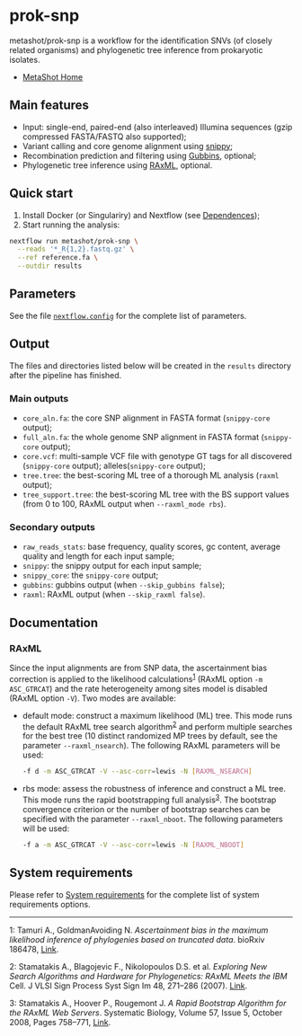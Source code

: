 # prok-snp

metashot/prok-snp is a workflow for the identification SNVs (of closely related
organisms) and phylogenetic tree inference from prokaryotic isolates.

- [MetaShot Home](https://metashot.github.io/)

## Main features

- Input: single-end, paired-end (also interleaved) Illumina sequences (gzip
  compressed FASTA/FASTQ also supported);
- Variant calling and core genome alignment using
  [snippy](https://github.com/tseemann/snippy);
- Recombination prediction and filtering using 
  [Gubbins](https://doi.org/10.1093/nar/gku1196), optional;
- Phylogenetic tree inference using 
  [RAxML](https://10.1093/bioinformatics/btu033), optional.

## Quick start

1. Install Docker (or Singulariry) and Nextflow (see
   [Dependences](https://metashot.github.io/#dependencies));
1. Start running the analysis:

  ```bash
  nextflow run metashot/prok-snp \
    --reads '*_R{1,2}.fastq.gz' \
    --ref reference.fa \
    --outdir results
  ```

## Parameters
See the file [`nextflow.config`](nextflow.config) for the complete list of
parameters.

## Output
The files and directories listed below will be created in the `results`
directory after the pipeline has finished.

### Main outputs
- `core_aln.fa`: the core SNP alignment in FASTA format (`snippy-core` output);
- `full_aln.fa`: the whole genome SNP alignment in FASTA format (`snippy-core`
  output);
- `core.vcf`: multi-sample VCF file with genotype GT tags for all discovered
  (`snippy-core` output); alleles(`snippy-core` output);
- `tree.tree`: the best-scoring ML tree of a thorough ML analysis (`raxml`
  output);
- `tree_support.tree`: the best-scoring ML tree with the BS support values (from
  0 to 100, RAxML output when `--raxml_mode rbs`).

### Secondary outputs
- `raw_reads_stats`: base frequency, quality scores, gc content, average
  quality and length for each input sample;
- `snippy`: the snippy output for each input sample;
- `snippy_core`: the `snippy-core` output;
- `gubbins`: gubbins output (when `--skip_gubbins false`);
- `raxml`: RAxML output (when `--skip_raxml false`).

## Documentation

### RAxML
Since the input alignments are from SNP data, the ascertainment bias correction
is applied to the likelihood calculations<sup>[1](#footnote1)</sup> (RAxML
option `-m ASC_GTRCAT`) and the rate heterogeneity among sites model is disabled
(RAxML option `-­V`). Two modes are available:

- default mode: construct a maximum likelihood (ML) tree. This mode runs the
  default RAxML tree search algorithm<sup>[2](#footnote2)</sup> and perform
  multiple searches for the best tree (10 distinct randomized MP trees by
  default, see the parameter `--raxml_nsearch`). The following RAxML parameters
  will be used:

  ```bash
  -f d -m ASC_GTRCAT -V --asc-corr=lewis -N [RAXML_NSEARCH]
  ```
- rbs mode: assess the robustness of inference and construct a ML tree. This
  mode runs the rapid bootstrapping full analysis<sup>[3](#footnote3)</sup>. The
  bootstrap convergence criterion or the number of bootstrap searches can be
  specified with the parameter `--raxml_nboot`. The following parameters will be
  used:

  ```bash
  -f a -m ASC_GTRCAT -V --asc-corr=lewis -N [RAXML_NBOOT]
  ```

## System requirements
Please refer to [System
requirements](https://metashot.github.io/#system-requirements) for the complete
list of system requirements options.

---

<a name="footnote1">1</a>: Tamuri A., GoldmanAvoiding N. *Ascertainment bias in
      the maximum likelihood inference of phylogenies based on truncated data*.
      bioRxiv 186478, [Link](https://doi.org/10.1101/186478).

<a name="footnote2">2</a>: Stamatakis A., Blagojevic F., Nikolopoulos D.S. et
      al. *Exploring New Search Algorithms and Hardware for Phylogenetics: RAxML
      Meets the IBM* Cell. J VLSI Sign Process Syst Sign Im 48, 271–286 (2007).
      [Link](https://doi.org/10.1007/s11265-007-0067-4). 
      
<a name="footnote3">3</a>: Stamatakis A., Hoover P., Rougemont J. *A Rapid
      Bootstrap Algorithm for the RAxML Web Servers*. Systematic Biology, Volume
      57, Issue 5, October 2008, Pages 758–771,
      [Link](https://doi.org/10.1080/10635150802429642).

